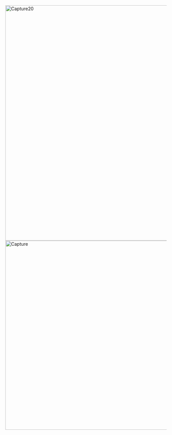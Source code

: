 <img width="1259" height="734" alt="Capture20" src="https://github.com/user-attachments/assets/f6222581-da39-48b1-aaa4-d0daa99881b9" />
<img width="1005" height="590" alt="Capture" src="https://github.com/user-attachments/assets/082354ad-c223-462d-a457-5c9006f50351" />

